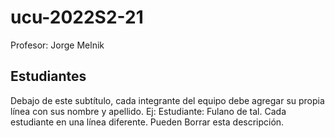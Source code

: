 # ucu-2022S2-21  
Profesor: Jorge Melnik  
## Estudiantes  
Debajo de este subtítulo, cada integrante del equipo debe agregar su propia línea con sus nombre y apellido. Ej: Estudiante: Fulano de tal. Cada estudiante en una línea diferente. Pueden Borrar esta descripción.  
